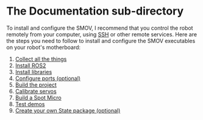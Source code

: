 # The Documentation sub-directory

To install and configure the SMOV, I recommend that you control the robot remotely from your computer, using [SSH](https://en.wikipedia.org/wiki/Secure_Shell) or other remote services.
Here are the steps you need to follow to install and configure the SMOV executables on your robot's motherboard:

1. [Collect all the things](collect_all_the_things.md)
2. [Install ROS2](install_ros2.md)
3. [Install libraries](install_libraries.md)
4. [Configure ports (optional)](configure_ports.md)
5. [Build the project](build_the_project.md)
6. [Calibrate servos](calibrate_servos.md)
7. [Build a Spot Micro](build_a_spot_micro.md)
8. [Test demos](test_demos.md)
9. [Create your own State package (optional)](create_your_own_state_package.md)
